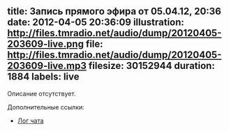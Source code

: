 title: Запись прямого эфира от 05.04.12, 20:36
date: 2012-04-05 20:36:09
illustration: http://files.tmradio.net/audio/dump/20120405-203609-live.png
file: http://files.tmradio.net/audio/dump/20120405-203609-live.mp3
filesize: 30152944
duration: 1884
labels: live
---
Описание отсутствует.

Дополнительные ссылки:

- [Лог чата](http://files.tmradio.net/audio/dump/20120405-203609-live.log)
